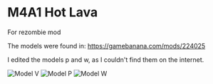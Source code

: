 # M4A1 Hot Lava
For rezombie mod

The models were found in: https://gamebanana.com/mods/224025

I edited the models p and w, as I couldn't find them on the internet.

![Model V](https://i.imgur.com/9zZ9CQn.png)
![Model P](https://i.imgur.com/iBpVZ0F.png)
![Model W](https://i.imgur.com/BizaBlD.png)
